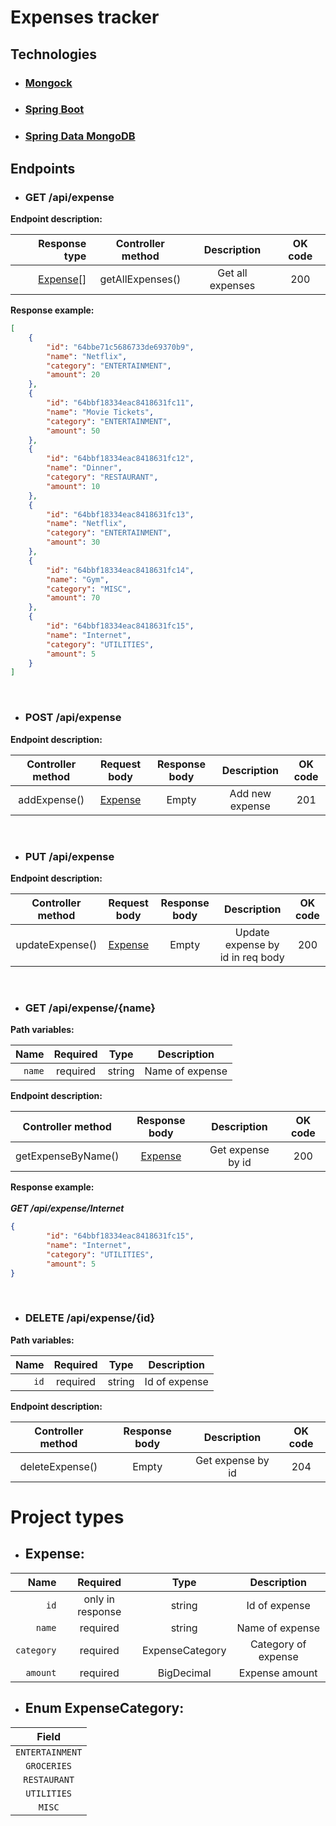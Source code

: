 # Expenses tracker

## Technologies

- ### [Mongock](https://mongock.io/)

- ### [Spring Boot](https://spring.io/projects/spring-boot)

- ### [Spring Data MongoDB](https://spring.io/projects/spring-data-mongodb)

## Endpoints

- ### GET /api/expense

**Endpoint description:**

|               Response type | Controller method |    Description    | OK code |
|----------------------------:|:-----------------:|:-----------------:|:-------:|
| [Expense](#project-types)[] | getAllExpenses()  | Get all expenses  |   200   |

**Response example:**
```json
[
    {
        "id": "64bbe71c5686733de69370b9",
        "name": "Netflix",
        "category": "ENTERTAINMENT",
        "amount": 20
    },
    {
        "id": "64bbf18334eac8418631fc11",
        "name": "Movie Tickets",
        "category": "ENTERTAINMENT",
        "amount": 50
    },
    {
        "id": "64bbf18334eac8418631fc12",
        "name": "Dinner",
        "category": "RESTAURANT",
        "amount": 10
    },
    {
        "id": "64bbf18334eac8418631fc13",
        "name": "Netflix",
        "category": "ENTERTAINMENT",
        "amount": 30
    },
    {
        "id": "64bbf18334eac8418631fc14",
        "name": "Gym",
        "category": "MISC",
        "amount": 70
    },
    {
        "id": "64bbf18334eac8418631fc15",
        "name": "Internet",
        "category": "UTILITIES",
        "amount": 5
    }
]
```
<br/>

- ### POST /api/expense

**Endpoint description:**

| Controller method |        Request body        | Response body |   Description   | OK code |
|:-----------------:|:--------------------------:|:-------------:|:---------------:|:-------:|
|   addExpense()    | [Expense](#project-types)  |     Empty     | Add new expense |   201   |
<br/>

- ### PUT /api/expense

**Endpoint description:**

| Controller method |        Request body        | Response body |           Description            | OK code  | 
|:-----------------:|:--------------------------:|:-------------:|:--------------------------------:|:--------:|
|  updateExpense()  | [Expense](#project-types)  |     Empty     | Update expense by id in req body |   200    |
<br/>

- ### GET /api/expense/{name}

**Path variables:**

|       Name | Required |      Type       |     Description     | 
|-----------:|:--------:|:---------------:|:-------------------:|
|     `name` | required |     string      |   Name of expense   | 

**Endpoint description:**

| Controller method  |       Response body       |    Description    | OK code  |
|:------------------:|:-------------------------:|:-----------------:|:--------:|
| getExpenseByName() | [Expense](#project-types) | Get expense by id |   200    |

**Response example:**
<br/><br/>
***GET /api/expense/Internet***

```json
{
        "id": "64bbf18334eac8418631fc15",
        "name": "Internet",
        "category": "UTILITIES",
        "amount": 5
}
```
<br/>

- ### DELETE /api/expense/{id}

**Path variables:**

| Name | Required |      Type       |  Description  |
|-----:|:--------:|:---------------:|:-------------:|
| `id` | required |     string      | Id of expense |

**Endpoint description:**

| Controller method | Response body |    Description    | OK code  | 
|:-----------------:|:-------------:|:-----------------:|:--------:|
|  deleteExpense()  |     Empty     | Get expense by id |   204    |

# Project types

- ## Expense: 

|       Name |     Required     |      Type       |     Description     |
|-----------:|:----------------:|:---------------:|:-------------------:|
|       `id` | only in response |     string      |    Id of expense    |
|     `name` |     required     |     string      |   Name of expense   |
| `category` |     required     | ExpenseCategory | Category of expense |
|   `amount` |     required     |   BigDecimal    |   Expense amount    |

- ## Enum ExpenseCategory:

|      Field      | 
|:---------------:|
| `ENTERTAINMENT` | 
|   `GROCERIES`   | 
|  `RESTAURANT`   | 
|   `UTILITIES`   | 
|     `MISC`      | 

